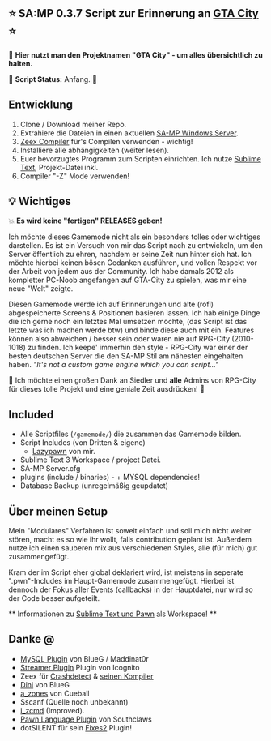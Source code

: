 ## :star: SA:MP 0.3.7 Script zur Erinnerung an [GTA City] :star:
:mega: **Hier nutzt man den Projektnamen "GTA City" - um alles übersichtlich zu halten.**



:construction: **Script Status:**     Anfang. :construction:

## Entwicklung
1. Clone / Download meiner Repo.
2. Extrahiere die Dateien in einen aktuellen [SA-MP Windows Server].
3. [Zeex Compiler] für's Compilen verwenden - wichtig!
4. Installiere alle abhängigkeiten (weiter lesen).
5. Euer bevorzugtes Programm zum Scripten einrichten. Ich nutze [Sublime Text], Projekt-Datei inkl.
7. Compiler "-Z" Mode verwenden!




## :bulb: Wichtiges


:collision: **Es wird keine "fertigen" RELEASES geben!**

Ich möchte dieses Gamemode nicht als ein besonders tolles oder wichtiges darstellen. 
Es ist ein Versuch von mir das Script nach zu entwickeln, um den Server öffentlich
zu ehren, nachdem er seine Zeit nun hinter sich hat. Ich möchte hierbei keinen bösen Gedanken
ausführen, und vollen Respekt vor der Arbeit von jedem aus der Community.
Ich habe damals 2012 als kompletter PC-Noob angefangen auf GTA-City zu spielen, was mir eine neue "Welt" zeigte.

Diesen Gamemode werde ich auf Erinnerungen und alte (rofl) abgespeicherte Screens & Positionen basieren lassen.
Ich hab einige Dinge die ich gerne noch ein letztes Mal umsetzen möchte, (das Script ist das letzte was ich machen werde btw) und binde diese auch mit ein.
Features können also abweichen / besser sein oder waren nie auf RPG-City (2010-1018) zu finden. Ich keepe' immerhin den style - RPG-City war einer der besten deutschen Server die den SA-MP Stil am nähesten eingehalten haben.  *"It's not a custom game engine which you can script..."*


:clap: Ich möchte einen großen Dank an Siedler und **alle** Admins von RPG-City für dieses tolle Projekt und eine geniale Zeit ausdrücken! :clap:




## Included
   - Alle Scriptfiles (`/gamemode/`) die zusammen das Gamemode bilden.
   - Script Includes (von Dritten & eigene) 
     + [Lazypawn] von mir.
   - Sublime Text 3 Workspace / project Datei.
   - SA-MP Server.cfg
   - plugins (include / binaries)  - + MYSQL dependencies!
   - Database Backup (unregelmäßig geupdatet)






## Über meinen Setup
Mein "Modulares" Verfahren ist soweit einfach und soll mich nicht weiter stören, macht es so wie ihr wollt, falls contribution geplant ist.
Außerdem nutze ich einen sauberen mix aus verschiedenen Styles, alle (für mich) gut zusammengefügt.

Kram der im Script eher global deklariert wird, ist meistens in seperate ".pwn"-Includes im Haupt-Gamemode zusammengefügt. 
Hierbei ist dennoch der Fokus aller Events (callbacks) in der Hauptdatei, nur wird so der Code besser aufgeteilt.

** Informationen zu [Sublime Text und Pawn] als Workspace! **




## Danke @
   - [MySQL Plugin] von BlueG / Maddinat0r
   - [Streamer Plugin] Plugin von Icognito
   - Zeex für [Crashdetect] & [seinen Kompiler]
   - [Dini] von BlueG
   - [a_zones] von Cueball
   - Sscanf (Quelle noch unbekannt)
   - [i_zcmd] (Improved).
   - [Pawn Language Plugin] von Southclaws
   - dotSILENT für sein [Fixes2] Plugin!



[GTA City]: <https://www.google.com/search?q=rpg+city+de&source=lnms&tbm=isch&sa=X&ved=0ahUKEwiQ2fbLz5PgAhXSwAIHHUp-BicQ_AUIDygC&biw=1920&bih=889>
[SA-MP Windows Server]: <http://www.sa-mp.com/download.php>
[Zeex Compiler]: <https://github.com/pawn-lang/compiler/releases>

[Zeex Pawn Compiler]: <https://github.com/pawn-lang/compiler/releases>
[seinen Kompiler]: <https://github.com/pawn-lang/compiler/releases>

[Sublime Text]: <https://www.sublimetext.com/>
[Lazypawn]: <https://github.com/michael-fa/lazypawn>
[MySQL Plugin]: <https://github.com/pBlueG/SA-MP-MySQL>
[Streamer Plugin]: <https://github.com/samp-incognito>
[Crashdetect]: <https://github.com/Zeex>
[Dini]: <https://dracoblue.net/downloads/dini/>
[a_zones]: <https://forum.sa-mp.com/showthread.php?t=27598>
[i_zcmd]: <https://forum.sa-mp.com/showthread.php?t=576114>
[Sublime Text und Pawn]: <https://github.com/Southclaws/pawn-sublime-language>
[Pawn Language Plugin]: <https://github.com/Southclaws/pawn-sublime-language#pawn-language-plugin>
[Y Sever Includes]: <https://github.com/Y-Less>
[Fixes2]: <https://forum.sa-mp.com/showthread.php?t=622694>
